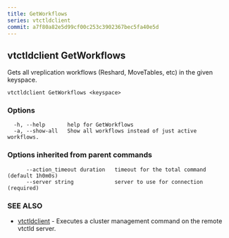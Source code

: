 ```yaml
---
title: GetWorkflows
series: vtctldclient
commit: a7f80a82e5d99cf00c253c3902367bec5fa40e5d
---
```

## vtctldclient GetWorkflows

Gets all vreplication workflows (Reshard, MoveTables, etc) in the given keyspace.

```
vtctldclient GetWorkflows <keyspace>
```

### Options

```
  -h, --help       help for GetWorkflows
  -a, --show-all   Show all workflows instead of just active workflows.
```

### Options inherited from parent commands

```
      --action_timeout duration   timeout for the total command (default 1h0m0s)
      --server string             server to use for connection (required)
```

### SEE ALSO

* [vtctldclient](../)	 - Executes a cluster management command on the remote vtctld server.

